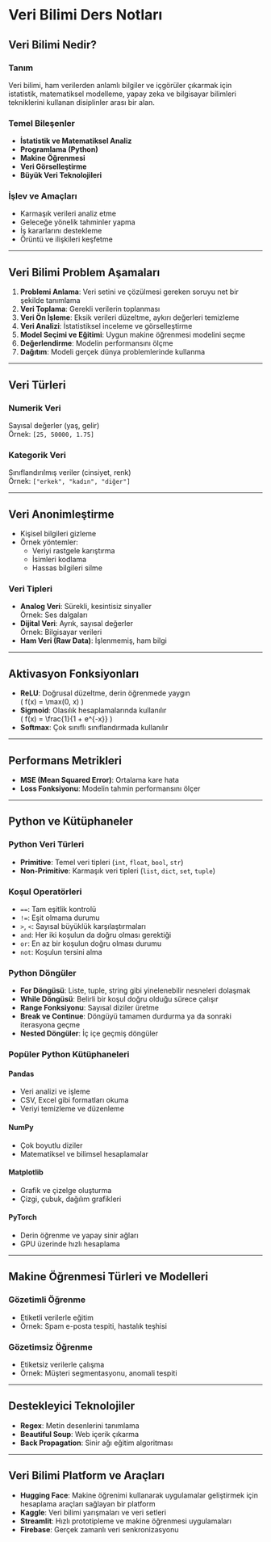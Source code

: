 # Veri Bilimi Ders Notları

## Veri Bilimi Nedir?

### Tanım
Veri bilimi, ham verilerden anlamlı bilgiler ve içgörüler çıkarmak için istatistik, matematiksel modelleme, yapay zeka ve bilgisayar bilimleri tekniklerini kullanan disiplinler arası bir alan.

### Temel Bileşenler
- **İstatistik ve Matematiksel Analiz**
- **Programlama (Python)**
- **Makine Öğrenmesi**
- **Veri Görselleştirme**
- **Büyük Veri Teknolojileri**

### İşlev ve Amaçları
- Karmaşık verileri analiz etme
- Geleceğe yönelik tahminler yapma
- İş kararlarını destekleme
- Örüntü ve ilişkileri keşfetme

---

## Veri Bilimi Problem Aşamaları
1. **Problemi Anlama**: Veri setini ve çözülmesi gereken soruyu net bir şekilde tanımlama
2. **Veri Toplama**: Gerekli verilerin toplanması
3. **Veri Ön İşleme**: Eksik verileri düzeltme, aykırı değerleri temizleme
4. **Veri Analizi**: İstatistiksel inceleme ve görselleştirme
5. **Model Seçimi ve Eğitimi**: Uygun makine öğrenmesi modelini seçme
6. **Değerlendirme**: Modelin performansını ölçme
7. **Dağıtım**: Modeli gerçek dünya problemlerinde kullanma

---

## Veri Türleri
### **Numerik Veri**
Sayısal değerler (yaş, gelir)  
Örnek: `[25, 50000, 1.75]`

### **Kategorik Veri**
Sınıflandırılmış veriler (cinsiyet, renk)  
Örnek: `["erkek", "kadın", "diğer"]`

---

## Veri Anonimleştirme
- Kişisel bilgileri gizleme
- Örnek yöntemler:
  - Veriyi rastgele karıştırma
  - İsimleri kodlama
  - Hassas bilgileri silme

### **Veri Tipleri**
- **Analog Veri**: Sürekli, kesintisiz sinyaller  
  Örnek: Ses dalgaları
- **Dijital Veri**: Ayrık, sayısal değerler  
  Örnek: Bilgisayar verileri
- **Ham Veri (Raw Data)**: İşlenmemiş, ham bilgi

---

## Aktivasyon Fonksiyonları
- **ReLU**: Doğrusal düzeltme, derin öğrenmede yaygın  
  \( f(x) = \max(0, x) \)
- **Sigmoid**: Olasılık hesaplamalarında kullanılır  
  \( f(x) = \frac{1}{1 + e^{-x}} \)
- **Softmax**: Çok sınıflı sınıflandırmada kullanılır

---

## Performans Metrikleri
- **MSE (Mean Squared Error)**: Ortalama kare hata
- **Loss Fonksiyonu**: Modelin tahmin performansını ölçer

---

## Python ve Kütüphaneler
### Python Veri Türleri
- **Primitive**: Temel veri tipleri (`int`, `float`, `bool`, `str`)
- **Non-Primitive**: Karmaşık veri tipleri (`list`, `dict`, `set`, `tuple`)

### Koşul Operatörleri
- `==`: Tam eşitlik kontrolü
- `!=`: Eşit olmama durumu
- `>`, `<`: Sayısal büyüklük karşılaştırmaları
- `and`: Her iki koşulun da doğru olması gerektiği
- `or`: En az bir koşulun doğru olması durumu
- `not`: Koşulun tersini alma

### Python Döngüler
- **For Döngüsü**: Liste, tuple, string gibi yinelenebilir nesneleri dolaşmak
- **While Döngüsü**: Belirli bir koşul doğru olduğu sürece çalışır
- **Range Fonksiyonu**: Sayısal diziler üretme
- **Break ve Continue**: Döngüyü tamamen durdurma ya da sonraki iterasyona geçme
- **Nested Döngüler**: İç içe geçmiş döngüler

### Popüler Python Kütüphaneleri
#### **Pandas**
- Veri analizi ve işleme
- CSV, Excel gibi formatları okuma
- Veriyi temizleme ve düzenleme

#### **NumPy**
- Çok boyutlu diziler
- Matematiksel ve bilimsel hesaplamalar

#### **Matplotlib**
- Grafik ve çizelge oluşturma
- Çizgi, çubuk, dağılım grafikleri

#### **PyTorch**
- Derin öğrenme ve yapay sinir ağları
- GPU üzerinde hızlı hesaplama

---

## Makine Öğrenmesi Türleri ve Modelleri
### **Gözetimli Öğrenme**
- Etiketli verilerle eğitim
- Örnek: Spam e-posta tespiti, hastalık teşhisi

### **Gözetimsiz Öğrenme**
- Etiketsiz verilerle çalışma
- Örnek: Müşteri segmentasyonu, anomali tespiti

---

## Destekleyici Teknolojiler
- **Regex**: Metin desenlerini tanımlama
- **Beautiful Soup**: Web içerik çıkarma
- **Back Propagation**: Sinir ağı eğitim algoritması

---

## Veri Bilimi Platform ve Araçları
- **Hugging Face**: Makine öğrenimi kullanarak uygulamalar geliştirmek için hesaplama araçları sağlayan bir platform
- **Kaggle**: Veri bilimi yarışmaları ve veri setleri
- **Streamlit**: Hızlı prototipleme ve makine öğrenmesi uygulamaları
- **Firebase**: Gerçek zamanlı veri senkronizasyonu
